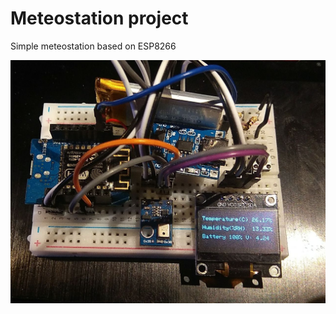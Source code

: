 # Meteostation project

Simple meteostation based on ESP8266

![alt text](https://raw.githubusercontent.com/anarakinson/arduino_meteo_station/main/photo_2024-01-14_15-03-12.jpg)
